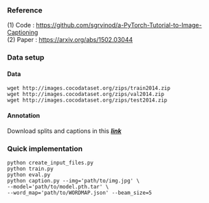 ### Reference
(1) Code : https://github.com/sgrvinod/a-PyTorch-Tutorial-to-Image-Captioning  
(2) Paper : https://arxiv.org/abs/1502.03044

### Data setup
#### Data
```shell
wget http://images.cocodataset.org/zips/train2014.zip
wget http://images.cocodataset.org/zips/val2014.zip
wget http://images.cocodataset.org/zips/test2014.zip
```
#### Annotation
Download splits and captions in this [***link***](https://www.kaggle.com/shtvkumar/karpathy-splits)

### Quick implementation
```shell
python create_input_files.py
python train.py
python eval.py
python caption.py --img='path/to/img.jpg' \
--model='path/to/model.pth.tar' \
--word_map='path/to/WORDMAP.json' --beam_size=5
```
